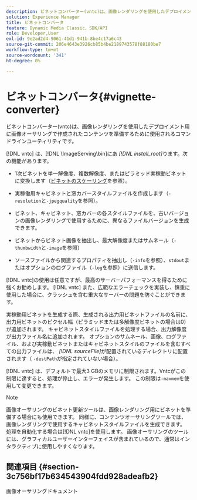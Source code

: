 ```yaml
---
description: ビネットコンバーター(vntc)は、画像レンダリングを使用したデプロイメント用に画像オーサリングで作成されたコンテンツを準備するために使用されるコマンドラインユーティリティです。
solution: Experience Manager
title: ビネットコンバータ
feature: Dynamic Media Classic、SDK/API
role: Developer,User
exl-id: 9e2ad2d4-9061-41d1-941b-8be4c17a6c43
source-git-commit: 206e4643e3926cb85b4be2189743578f88180be7
workflow-type: tm+mt
source-wordcount: '341'
ht-degree: 0%

---
```


# ビネットコンバータ{#vignette-converter}

ビネットコンバーター(vntc)は、画像レンダリングを使用したデプロイメント用に画像オーサリングで作成されたコンテンツを準備するために使用されるコマンドラインユーティリティです。

[!DNL vntc] は、[!DNL \ImageServing\bin]にあ *[!DNL install_root]*&#x200B;ります。次の機能があります。

* 1次ビネットを単一解像度、複数解像度、またはピラミッド実稼動ビネットに変換します（[ビネットのスケーリング](../../../../ir-api/vntc/utilities/c-ir-vignette-converter-vntc/c-ir-vignette-scaling.md#concept-e373a29c2f954df98d704c7723804585)を参照）。
* 実稼働用キャビネットと窓カバースタイルファイルを作成します（`-resolution`と`-jpegquality`を参照）。

* ビネット、キャビネット、窓カバーの各スタイルファイルを、古いバージョンの画像レンダリングで使用するために、異なるファイルバージョンを生成できます。
* ビネットからビネット画像を抽出し、最大解像度またはサムネール（`-thumbwidth`と`-image`を参照）
* ソースファイルから関連するプロパティを抽出し（`-info`を参照）、`stdout`またはオプションのログファイル（`-log`を参照）に送信します。

[!DNL vntc]の使用は任意ですが、最高のサーバーパフォーマンスを得るために強くお勧めします。 [!DNL vntc] また、広範なエラーチェックを実装し、慎重に使用した場合に、クラッシュを含む重大なサーバーの問題を防ぐことができます。

実稼動用ビネットを生成する際、生成される出力用ビネットファイルの名前に、出力用ビネットのピクセル幅（ピラミッドまたは多解像度ビネットの場合は0）が追加されます。 キャビネットスタイルファイルを処理する場合、出力解像度が出力ファイル名に追加されます。 オプションのサムネール、画像、ログファイル、および実稼動ビネットまたはキャビネットスタイルのファイルを含むすべての出力ファイルは、 *[!DNL sourceFile]*&#x200B;が配置されているディレクトリに配置されます（ `-destPath`が指定されていない場合）。

[!DNL vntc] は、デフォルトで最大3 GBのメモリに制限されます。Vntcがこの制限に達すると、処理が停止し、エラーが発生します。 この制限は`-maxmem`を使用して変更できます。

>[!NOTE]
>
>画像オーサリングのビネット更新ツールは、画像レンダリング用にビネットを準備する場合にも使用できます。 同様に、コンテンツオーサリングツールでは、画像レンダリングで使用するキャビネットスタイルファイルを生成できます。 処理を自動化する場合は[!DNL vntc]を使用します。 画像オーサリングのツールには、グラフィカルユーザーインターフェイスが含まれているので、通常はインタラクティブに使用しやすくなります。

## 関連項目 {#section-3c756bf17b634543904fdd928adeafb2}

画像オーサリングドキュメント

